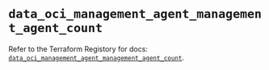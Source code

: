 # `data_oci_management_agent_management_agent_count`

Refer to the Terraform Registory for docs: [`data_oci_management_agent_management_agent_count`](https://registry.terraform.io/providers/oracle/oci/6.18.0/docs/data-sources/management_agent_management_agent_count).
